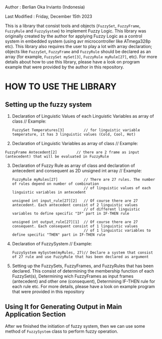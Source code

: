 Author          : Berlian Oka Irvianto  (Indonesia)

Last Modified   : Friday, December 15th 2023


This is a library that consist tools and objects (`FuzzySet`, `FuzzyFrame`, `FuzzyRule`
and `FuzzySystem`) to implement Fuzzy Logic. This library was originally
created by the author for applying Fuzzy Logic as a control system in
embedded system (using avr microcontroller like ATmega328p etc). This
library also requires the user to play a lot with array declaration;
objects like `FuzzySet`, `FuzzyFrame` and `FuzzyRule` should be declared
as an array (for example, `FuzzySet mySet[3]`, `FuzzyRule myRule[27]`, etc).
For more details about how to use this library, please have a look on
program example that were provided by the author in this repository.

# HOW TO USE THE LIBRARY
## Setting up the fuzzy system
  
1. Declaration of Linguistic Values of each Linguistic Variables as array of class <FuzzySet>
   // Example:
   ```
   FuzzySet Temperatures[3]         // for linguistic variable temperature, it has 3 linguistic values (Cold, Cool, Hot)
   ```
  
2. Declaration of Linguistic Variables as array of class <FuzzyFrame>
   // Example:
  ```
  FuzzyFrame Antecedent[2]         // there are 2 frame as input (antecedent) that will be evaluated in FuzzyRule
  ```

3. Declaration of Fuzzy Rule as array of class <FuzzyRule> and declaration of antecedent and consequent
   as 2D unsigned int array
   // Example:
   ```
   FuzzyRule myRules[27]            // There are 27 rules. The number of rules depend on number of combination
                                    // of linguistic values of each linguistic variables in antecedent

   unsigned int input_rule[27][2]   // Of course there are 27 antecedent. Each antecedent consist of 2 linguistic values
                                    // of different linguistic variables to define specific "IF" part in IF-THEN rule

   unsigned int output_rule[27][1]  // Of course there are 27 consequent. Each consequent consist of 1 linguistic values
                                    // of 1 linguistic variables to define specific "THEN" part in IF-THEN rule
   ```
  
4. Declaration of FuzzySystem
   // Example:
   ```
   FuzzySystem mySystem(myRules, 27)// Declare a system that consist of 27 rule and use FuzzyRule that has been declared as argument

5. Setting up the FuzzySets, FuzzyFrames, and FuzzyRules that has been declared. This consist
   of determining the membership function of each FuzzySet(s), Determining wich FuzzyFrames as
   input frames (antecedent) and other one (consequent), Determining IF-THEN rule for each rule
   etc. For more details, please have a look on example program that were provided in this repository

## Using It for Generating Output in Main Application Section
After we finished the initiation of fuzzy system, then we can use some method of `FuzzySystem` class to perform fuzzy operation.
